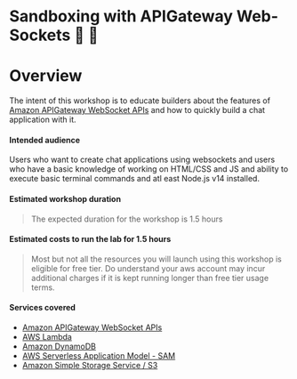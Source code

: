 # Sandboxing with APIGateway Web-Sockets 🔌 💬

# Overview

The intent of this workshop is to educate builders about the features of 
[Amazon APIGateway WebSocket APIs](https://docs.aws.amazon.com/apigateway/latest/developerguide/apigateway-websocket-api.html) 
and how to quickly build a chat application with it.

#### Intended audience
Users who want to create chat applications using websockets and users who have a basic knowledge of working on HTML/CSS 
and JS and ability to execute basic terminal commands and atl east Node.js v14 installed.

#### Estimated workshop duration
> The expected duration for the workshop is 1.5 hours

#### Estimated costs to run the lab for 1.5 hours
> Most but not all the resources you will launch using this workshop is eligible for free tier. Do understand your 
> aws account may incur additional charges if it is kept running longer than free tier usage terms.

#### Services covered
- [Amazon APIGateway WebSocket APIs](https://docs.aws.amazon.com/apigateway/latest/developerguide/apigateway-websocket-api.html)
- [AWS Lambda](https://aws.amazon.com/lambda/)
- [Amazon DynamoDB](https://aws.amazon.com/dynamodb/)
- [AWS Serverless Application Model - SAM](https://aws.amazon.com/serverless/sam/)
- [Amazon Simple Storage Service / S3](https://aws.amazon.com/s3/)